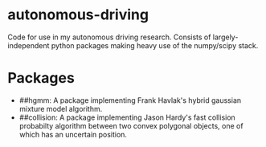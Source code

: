 # autonomous-driving
Code for use in my autonomous driving research. Consists of largely-independent python packages
making heavy use of the numpy/scipy stack.

# Packages
* ##hgmm:
    A package implementing Frank Havlak's hybrid gaussian mixture model algorithm.
* ##collision:
    A package implementing Jason Hardy's fast collision probabilty algorithm between 
    two convex polygonal objects, one of which has an uncertain position.
